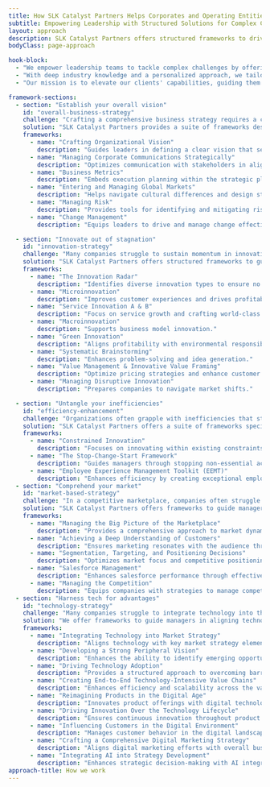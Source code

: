 ```yaml
---
title: How SLK Catalyst Partners Helps Corporates and Operating Entities
subtitle: Empowering Leadership with Structured Solutions for Complex Challenges
layout: approach
description: SLK Catalyst Partners offers structured frameworks to drive innovation, boost efficiency, integrate advanced technology, align with market demands, and achieve strategic clarity.
bodyClass: page-approach

hook-block:
  - "We empower leadership teams to tackle complex challenges by offering a structured framework of actionable solutions. Our approach focuses on driving innovation, boosting efficiency, integrating advanced technology, aligning with market demands, and achieving strategic clarity."
  - "With deep industry knowledge and a personalized approach, we tailor strategies to meet each client's unique needs. By balancing immediate results with sustainable long-term success, we help leaders turn challenges into growth opportunities."
  - "Our mission is to elevate our clients' capabilities, guiding them through obstacles to achieve outcomes aligned with their strategic goals."

framework-sections:
  - section: "Establish your overall vision"
    id: "overall-business-strategy"
    challenge: "Crafting a comprehensive business strategy requires a cohesive vision that aligns every aspect of the organization. Many companies struggle to articulate this vision and translate it into actionable strategies. Without clear direction and execution frameworks, businesses risk losing focus and failing to adapt to market dynamics."
    solution: "SLK Catalyst Partners provides a suite of frameworks designed to help businesses create and execute a cohesive strategic vision. We guide leaders in defining core values, setting ambitious goals, and developing comprehensive strategies that resonate across all levels of the organization. Our approach ensures that strategic planning is not just theoretical but is paired with practical, executable plans that drive long-term success."
    frameworks:
      - name: "Crafting Organizational Vision"
        description: "Guides leaders in defining a clear vision that serves as a strategic beacon for the organization."
      - name: "Managing Corporate Communications Strategically"
        description: "Optimizes communication with stakeholders in alignment with strategic goals."
      - name: "Business Metrics"
        description: "Embeds execution planning within the strategic planning process, ensuring alignment with key metrics."
      - name: "Entering and Managing Global Markets"
        description: "Helps navigate cultural differences and design strategies tailored to international markets."
      - name: "Managing Risk"
        description: "Provides tools for identifying and mitigating risks in various business areas."
      - name: "Change Management"
        description: "Equips leaders to drive and manage change effectively within their organizations."

  - section: "Innovate out of stagnation"
    id: "innovation-strategy"
    challenge: "Many companies struggle to sustain momentum in innovation and growth and are often stuck in cycles of incremental changes rather than engaging in breakthrough innovations. Without structured frameworks, they miss opportunities in existing and new markets. The complexities of integrating new technologies and aligning with customer needs further impair their efforts."
    solution: "SLK Catalyst Partners offers structured frameworks to guide companies through the innovation and growth process. These frameworks help organizations enhance customer experiences, expand services, and adopt sustainable practices. Our tailored strategies ensure no valuable opportunities are overlooked."
    frameworks:
      - name: "The Innovation Radar"
        description: "Identifies diverse innovation types to ensure no high-ROI opportunities are missed."
      - name: "Microinnovation"
        description: "Improves customer experiences and drives profitability."
      - name: "Service Innovation A & B"
        description: "Focus on service growth and crafting world-class services."
      - name: "Macroinnovation"
        description: "Supports business model innovation."
      - name: "Green Innovation"
        description: "Aligns profitability with environmental responsibility."
      - name: "Systematic Brainstorming"
        description: "Enhances problem-solving and idea generation."
      - name: "Value Management & Innovative Value Framing"
        description: "Optimize pricing strategies and enhance customer value perceptions."
      - name: "Managing Disruptive Innovation"
        description: "Prepares companies to navigate market shifts."

  - section: "Untangle your inefficiencies"
    id: "efficiency-enhancement"
    challenge: "Organizations often grapple with inefficiencies that stifle growth. These inefficiencies may arise from outdated processes, misaligned resources, or a lack of strategic focus. Without a systematic approach, such inefficiencies can drain resources and hamper growth opportunities."
    solution: "SLK Catalyst Partners offers a suite of frameworks specifically designed to identify and eliminate these inefficiencies. Our approach maximizes resource utilization and eliminates non-value-adding activities, helping businesses streamline their operations and better align them with strategic goals."
    frameworks:
      - name: "Constrained Innovation"
        description: "Focuses on innovating within existing constraints to create a leaner organization."
      - name: "The Stop-Change-Start Framework"
        description: "Guides managers through stopping non-essential activities, changing outdated methods, and starting new initiatives to enhance efficiency."
      - name: "Employee Experience Management Toolkit (EEMT)"
        description: "Enhances efficiency by creating exceptional employee experiences, improving engagement and productivity through innovative management practices."
  - section: "Comprehend your market"
    id: "market-based-strategy"
    challenge: "In a competitive marketplace, companies often struggle to differentiate themselves and connect with their target audience. Ongoing adjustments to segmentation, targeting, and positioning strategies are necessary to maintain relevance. Without a deep understanding of market dynamics, businesses risk inefficient marketing efforts and missed opportunities."
    solution: "SLK Catalyst Partners offers frameworks to guide managers through market segmentation, customer analysis, strategic positioning, and competitive management. These approaches ensure that marketing initiatives are effective and aligned with overall business goals, resulting in stronger market presence and sustainable growth."
    frameworks:
      - name: "Managing the Big Picture of the Marketplace"
        description: "Provides a comprehensive approach to market dynamics and strategy development."
      - name: "Achieving a Deep Understanding of Customers"
        description: "Ensures marketing resonates with the audience through in-depth customer analysis."
      - name: "Segmentation, Targeting, and Positioning Decisions"
        description: "Optimizes market focus and competitive positioning."
      - name: "Salesforce Management"
        description: "Enhances salesforce performance through effective metrics and compensation plans."
      - name: "Managing the Competition"
        description: "Equips companies with strategies to manage competition and strengthen market position."
  - section: "Harness tech for advantages"
    id: "technology-strategy"
    challenge: "Many companies struggle to integrate technology into their strategy, missing opportunities to leverage it for competitive advantage. Without a clear approach, they risk inefficiencies, missed growth opportunities, and diminished market relevance."
    solution: "We offer frameworks to guide managers in aligning technology with market strategy, adopting a proactive vision for technology, and leveraging digital tools to enhance operations. This ensures technology becomes a central driver of sustained growth and profitability."
    frameworks:
      - name: "Integrating Technology into Market Strategy"
        description: "Aligns technology with key market strategy elements."
      - name: "Developing a Strong Peripheral Vision"
        description: "Enhances the ability to identify emerging opportunities and threats."
      - name: "Driving Technology Adoption"
        description: "Provides a structured approach to overcoming barriers to technology integration."
      - name: "Creating End-to-End Technology-Intensive Value Chains"
        description: "Enhances efficiency and scalability across the value chain."
      - name: "Reimagining Products in the Digital Age"
        description: "Innovates product offerings with digital technologies."
      - name: "Driving Innovation Over the Technology Lifecycle"
        description: "Ensures continuous innovation throughout product lifecycles."
      - name: "Influencing Customers in the Digital Environment"
        description: "Manages customer behavior in the digital landscape."
      - name: "Crafting a Comprehensive Digital Marketing Strategy"
        description: "Aligns digital marketing efforts with overall business strategy."
      - name: "Integrating AI into Strategy Development"
        description: "Enhances strategic decision-making with AI integration."
approach-title: How we work        
---
```

